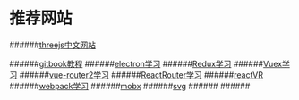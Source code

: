 # 推荐网站
######[threejs中文网站](http://techbrood.com/threejs/docs/#参考手册/)

######[gitbook教程](http://gitbook.zhangjikai.com/themes.html)
######[electron学习](https://weishuai.gitbooks.io/electron-/content/api/web-frame.html)
######[Redux学习](http://cn.redux.js.org/index.html)
######[Vuex学习](https://vuex.vuejs.org/zh-cn/)
######[vue-router2学习](https://router.vuejs.org/zh-cn/)
######[ReactRouter学习](https://react-guide.github.io/react-router-cn/)
######[reactVR](http://react-vr.org/cn/docs/getting-started.html)
######[webpack学习](http://www.css88.com/doc/webpack2/)
######[mobx](http://cn.mobx.js.org/)
######[svg](https://developer.mozilla.org/zh-CN/docs/Web/SVG/Tutorial)
######[]()
######[]()
